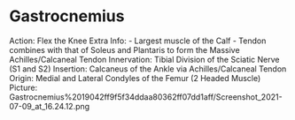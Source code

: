 # Gastrocnemius

Action: Flex the Knee
Extra Info: - Largest muscle of the Calf             - Tendon combines with that of Soleus and Plantaris to form the Massive Achilles/Calcaneal Tendon
Innervation: Tibial Division of the Sciatic Nerve (S1 and S2)
Insertion: Calcaneus of the Ankle via Achilles/Calcaneal Tendon
Origin: Medial and Lateral Condyles of the Femur (2 Headed Muscle)
Picture: Gastrocnemius%2019042ff9f5f34ddaa80362ff07dd1aff/Screenshot_2021-07-09_at_16.24.12.png